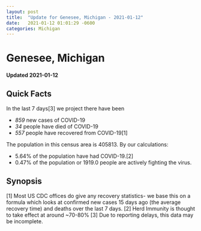 ```yaml
---
layout: post
title:  "Update for Genesee, Michigan - 2021-01-12"
date:   2021-01-12 01:01:29 -0600
categories: Michigan
---
```


# Genesee, Michigan
#### Updated 2021-01-12

## Quick Facts

In the last 7 days[3] we project there have been
- *859* new cases of COVID-19
- *34* people have died of COVID-19
- *557* people have recovered from COVID-19[1]

The population in this census area is 405813. By our calculations:
- 5.64% of the population have had COVID-19.[2]
- 0.47% of the population or 1919.0 people are actively fighting the virus.

## Synopsis




[1] Most US CDC offices do give any recovery statistics- we base this on a formula which looks at confirmed new cases
15 days ago (the average recovery time) and deaths over the last 7 days.
[2] Herd Immunity is thought to take effect at around ~70-80%
[3] Due to reporting delays, this data may be incomplete. 
    